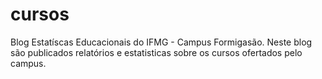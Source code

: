# cursos
Blog Estatíscas Educacionais do IFMG - Campus Formigasão. Neste blog são publicados relatórios e estatisticas sobre os cursos ofertados pelo    campus.
